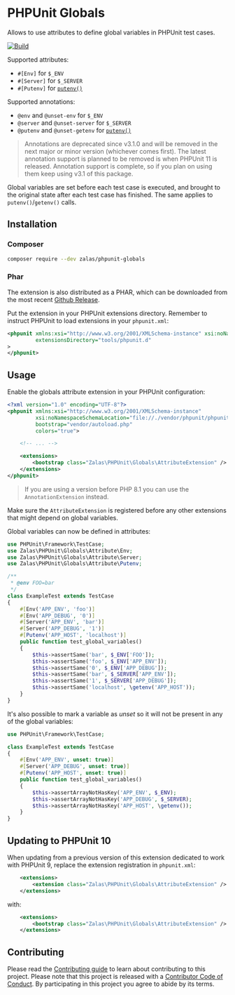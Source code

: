 # PHPUnit Globals

Allows to use attributes to define global variables in PHPUnit test cases.

[![Build](https://github.com/jakzal/phpunit-globals/actions/workflows/build.yml/badge.svg)](https://github.com/jakzal/phpunit-globals/actions/workflows/build.yml)

Supported attributes:
 * `#[Env]` for `$_ENV`
 * `#[Server]` for `$_SERVER`
 * `#[Putenv]` for [`putenv()`](http://php.net/putenv)

Supported annotations:

 * `@env` and `@unset-env` for `$_ENV`
 * `@server` and `@unset-server` for `$_SERVER`
 * `@putenv` and `@unset-getenv` for [`putenv()`](http://php.net/putenv)

> Annotations are deprecated since v3.1.0 and will be removed in the next major or minor version (whichever comes first).
> The latest annotation support is planned to be removed is when PHPUnit 11 is released.
> Annotation support is complete, so if you plan on using them keep using v3.1 of this package.

Global variables are set before each test case is executed,
and brought to the original state after each test case has finished.
The same applies to `putenv()`/`getenv()` calls.

## Installation

### Composer

```bash
composer require --dev zalas/phpunit-globals
```

### Phar

The extension is also distributed as a PHAR, which can be downloaded from the most recent
[Github Release](https://github.com/jakzal/phpunit-globals/releases).

Put the extension in your PHPUnit extensions directory.
Remember to instruct PHPUnit to load extensions in your `phpunit.xml`:

```xml
<phpunit xmlns:xsi="http://www.w3.org/2001/XMLSchema-instance" xsi:noNamespaceSchemaLocation="file://./vendor/phpunit/phpunit/phpunit.xsd"
         extensionsDirectory="tools/phpunit.d"
>
</phpunit>
```

## Usage

Enable the globals attribute extension in your PHPUnit configuration:

```xml
<?xml version="1.0" encoding="UTF-8"?>
<phpunit xmlns:xsi="http://www.w3.org/2001/XMLSchema-instance"
         xsi:noNamespaceSchemaLocation="file://./vendor/phpunit/phpunit/phpunit.xsd"
         bootstrap="vendor/autoload.php"
         colors="true">

    <!-- ... -->

    <extensions>
        <bootstrap class="Zalas\PHPUnit\Globals\AttributeExtension" />
    </extensions>
</phpunit>
```

> If you are using a version before PHP 8.1 you can use the `AnnotationExtension` instead.

Make sure the `AttributeExtension` is registered before any other extensions that might depend on global variables.

Global variables can now be defined in attributes:

```php
use PHPUnit\Framework\TestCase;
use Zalas\PHPUnit\Globals\Attribute\Env;
use Zalas\PHPUnit\Globals\Attribute\Server;
use Zalas\PHPUnit\Globals\Attribute\Putenv;

/**
 * @env FOO=bar
 */
class ExampleTest extends TestCase
{
    #[Env('APP_ENV', 'foo')]
    #[Env('APP_DEBUG', '0')]
    #[Server('APP_ENV', 'bar')]
    #[Server('APP_DEBUG', '1')]
    #[Putenv('APP_HOST', 'localhost')]
    public function test_global_variables()
    {
        $this->assertSame('bar', $_ENV['FOO']);
        $this->assertSame('foo', $_ENV['APP_ENV']);
        $this->assertSame('0', $_ENV['APP_DEBUG']);
        $this->assertSame('bar', $_SERVER['APP_ENV']);
        $this->assertSame('1', $_SERVER['APP_DEBUG']);
        $this->assertSame('localhost', \getenv('APP_HOST'));
    }
}
```

It's also possible to mark a variable as _unset_ so it will not be present in any of the global variables:

```php
use PHPUnit\Framework\TestCase;

class ExampleTest extends TestCase
{
    #[Env('APP_ENV', unset: true)]
    #[Server('APP_DEBUG', unset: true)]
    #[Putenv('APP_HOST', unset: true)]
    public function test_global_variables()
    {
        $this->assertArrayNotHasKey('APP_ENV', $_ENV);
        $this->assertArrayNotHasKey('APP_DEBUG', $_SERVER);
        $this->assertArrayNotHasKey('APP_HOST', \getenv());
    }
}
```
## Updating to PHPUnit 10

When updating from a previous version of this extension dedicated to work with PHPUnit 9,
replace the extension registration in `phpunit.xml`:

```xml
    <extensions>
        <extension class="Zalas\PHPUnit\Globals\AttributeExtension" />
    </extensions>
```

with:

```xml
    <extensions>
        <bootstrap class="Zalas\PHPUnit\Globals\AttributeExtension" />
    </extensions>
```

## Contributing

Please read the [Contributing guide](CONTRIBUTING.md) to learn about contributing to this project.
Please note that this project is released with a [Contributor Code of Conduct](CODE_OF_CONDUCT.md).
By participating in this project you agree to abide by its terms.
